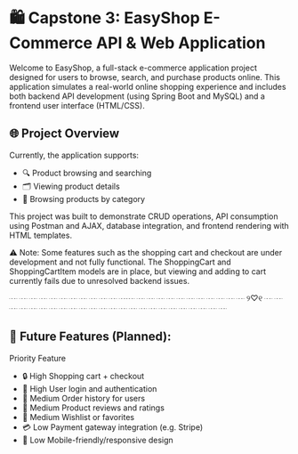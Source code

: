 # 🛍️ Capstone 3: EasyShop E-Commerce API & Web Application

Welcome to EasyShop, a full-stack e-commerce application project designed for users to browse, search, and purchase products online. This application simulates a real-world online shopping experience and includes both backend API development (using Spring Boot and MySQL) and a frontend user interface (HTML/CSS).


## 🌐 Project Overview

Currently, the application supports:

- 🔍 Product browsing and searching
- 🗂️ Viewing product details
- 📁 Browsing products by category

This project was built to demonstrate CRUD operations, API consumption using Postman and AJAX, database integration, and frontend rendering with HTML templates.

⚠️ Note: Some features such as the shopping cart and checkout are under development and not fully functional. The ShoppingCart and ShoppingCartItem models are in place, but viewing and adding to cart currently fails due to unresolved backend issues.

 ┈ ┈ ┈ ┈ ┈ ┈ ┈ ┈ ┈ ┈ ┈ ┈┈ ┈ ┈ ┈ ┈ ┈ ┈ ┈ ┈ ┈ ┈ ┈ ୨♡୧ ┈ ┈ ┈ ┈ ┈ ┈ ┈ ┈ ┈ ┈ ┈ ┈ ┈ ┈ ┈ ┈ ┈ ┈ ┈ ┈ ┈ ┈ ┈ ┈

## 🧭 Future Features (Planned):
Priority	Feature
- 🔒 High	Shopping cart + checkout
- 🔐 High	User login and authentication
- 💾 Medium	Order history for users
- 💬 Medium	Product reviews and ratings
- 🎁 Medium	Wishlist or favorites
- 💳 Low	Payment gateway integration (e.g. Stripe)
- 📱 Low	Mobile-friendly/responsive design

